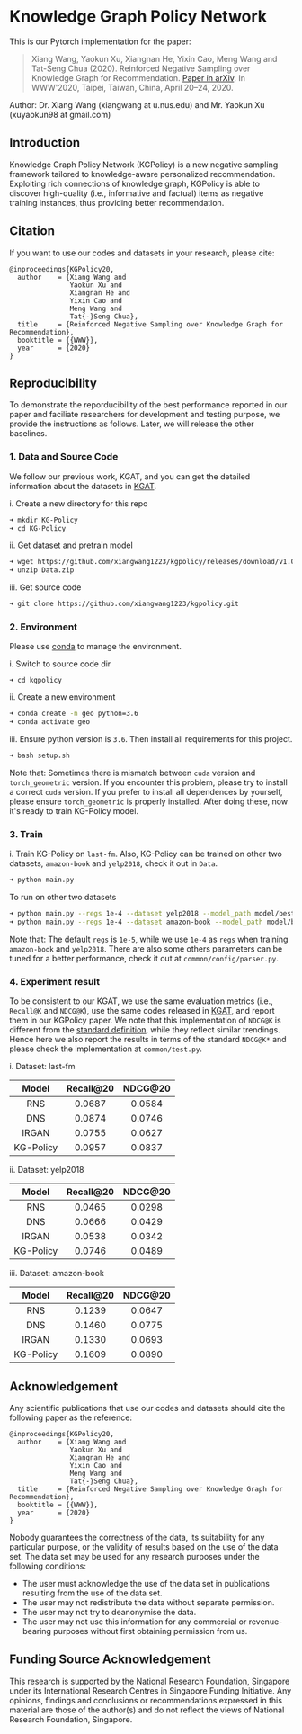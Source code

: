 # Knowledge Graph Policy Network

This is our Pytorch implementation for the paper:

>Xiang Wang, Yaokun Xu, Xiangnan He, Yixin Cao, Meng Wang and Tat-Seng Chua (2020). Reinforced Negative Sampling over Knowledge Graph for Recommendation. [Paper in arXiv](https://arxiv.org/abs/2003.05753). In WWW'2020, Taipei, Taiwan, China, April 20–24, 2020.

Author: Dr. Xiang Wang (xiangwang at u.nus.edu) and Mr. Yaokun Xu (xuyaokun98 at gmail.com)

## Introduction
Knowledge Graph Policy Network (KGPolicy) is a new negative sampling framework tailored to knowledge-aware personalized recommendation. Exploiting rich connections of knowledge graph, KGPolicy is able to discover high-quality (i.e., informative and factual) items as negative training instances, thus providing better recommendation.


## Citation 
If you want to use our codes and datasets in your research, please cite:
```
@inproceedings{KGPolicy20,
  author    = {Xiang Wang and
               Yaokun Xu and
               Xiangnan He and
               Yixin Cao and
               Meng Wang and
               Tat{-}Seng Chua},
  title     = {Reinforced Negative Sampling over Knowledge Graph for Recommendation},
  booktitle = {{WWW}},
  year      = {2020}
}
```
## Reproducibility
To demonstrate the reporducibility of the best performance reported in our paper and faciliate researchers for development and testing purpose, we provide the instructions as follows. Later, we will release the other baselines.

### 1. Data and Source Code
We follow our previous work, KGAT, and you can get the detailed information about the datasets in [KGAT](https://github.com/xiangwang1223/knowledge_graph_attention_network).

i. Create a new directory for this repo
```bash
➜ mkdir KG-Policy
➜ cd KG-Policy
```

ii. Get dataset and pretrain model
```bash
➜ wget https://github.com/xiangwang1223/kgpolicy/releases/download/v1.0/Data.zip
➜ unzip Data.zip
```

iii. Get source code
```bash
➜ git clone https://github.com/xiangwang1223/kgpolicy.git
```

### 2. Environment
Please use [conda](https://docs.conda.io/projects/conda/en/latest/user-guide/install/linux.html) to manage the environment.

i. Switch to source code dir 
```
➜ cd kgpolicy
```

ii. Create a new environment
```bash
➜ conda create -n geo python=3.6
➜ conda activate geo
```

iii. Ensure python version is `3.6`. Then install all requirements for this project.
```bashsetup.sh
➜ bash setup.sh
```

Note that: Sometimes there is mismatch between `cuda` version and `torch_geometric` version. If you encounter this problem, please try to install a correct `cuda` version. If you prefer to install all dependences by yourself, please ensure `torch_geometric` is properly installed. After doing these, now it's ready to train KG-Policy model.

### 3. Train
i. Train KG-Policy on `last-fm`. Also, KG-Policy can be trained on other two datasets, `amazon-book` and `yelp2018`, check it out in `Data`.
```bash
➜ python main.py
```

To run on other two datasets
```bash
➜ python main.py --regs 1e-4 --dataset yelp2018 --model_path model/best_yelp.ckpt 
➜ python main.py --regs 1e-4 --dataset amazon-book --model_path model/best_ab.ckpt 
```

Note that: The default `regs` is `1e-5`, while we use `1e-4` as `regs` when training `amazon-book` and `yelp2018`. There are also some others parameters can be tuned for a better performance, check it out at `common/config/parser.py`.

### 4. Experiment result
To be consistent to our KGAT, we use the same evaluation metrics (i.e., `Recall@K` and `NDCG@K`), use the same codes released in [KGAT](https://github.com/xiangwang1223/knowledge_graph_attention_network), and report them in our KGPolicy paper. We note that this implementation of `NDCG@K` is different from the [standard definition](https://en.wikipedia.org/wiki/Discounted_cumulative_gain), while they reflect similar trendings. Hence here we also report the results in terms of the standard `NDCG@K*` and please check the implementation at `common/test.py`.

i. Dataset: last-fm

|    Model    | Recall@20 | NDCG@20 |
| :---------: | :-------: | :----------: |
|     RNS     |  0.0687   |    0.0584    |  
|     DNS     |  0.0874   |    0.0746    | 
|    IRGAN    |  0.0755   |    0.0627    | 
|   KG-Policy |  0.0957   |    0.0837    |

ii. Dataset: yelp2018

|    Model    | Recall@20 | NDCG@20 |
| :---------: | :-------: | :----------: |
|     RNS     |  0.0465   |    0.0298    | 
|     DNS     |  0.0666   |    0.0429    | 
|    IRGAN    |  0.0538   |    0.0342    | 
|   KG-Policy |  0.0746   |    0.0489    |         

iii. Dataset: amazon-book

|    Model    | Recall@20 | NDCG@20 |
| :---------: | :-------: | :----------: |
|     RNS     |  0.1239   |    0.0647    |
|     DNS     |  0.1460   |    0.0775    |
|    IRGAN    |  0.1330   |    0.0693    |
|   KG-Policy |  0.1609   |    0.0890    |

## Acknowledgement
Any scientific publications that use our codes and datasets should cite the following paper as the reference:
```
@inproceedings{KGPolicy20,
  author    = {Xiang Wang and
               Yaokun Xu and
               Xiangnan He and
               Yixin Cao and
               Meng Wang and
               Tat{-}Seng Chua},
  title     = {Reinforced Negative Sampling over Knowledge Graph for Recommendation},
  booktitle = {{WWW}},
  year      = {2020}
}
```

Nobody guarantees the correctness of the data, its suitability for any particular purpose, or the validity of results based on the use of the data set. The data set may be used for any research purposes under the following conditions:
* The user must acknowledge the use of the data set in publications resulting from the use of the data set.
* The user may not redistribute the data without separate permission.
* The user may not try to deanonymise the data.
* The user may not use this information for any commercial or revenue-bearing purposes without first obtaining permission from us.

## Funding Source Acknowledgement

This research is supported by the National Research Foundation, Singapore under its International Research Centres in Singapore Funding Initiative. Any opinions, findings and conclusions or recommendations expressed in this material are those of the author(s) and do not reflect the views of National Research Foundation, Singapore.
